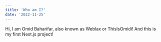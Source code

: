```yaml
---
title: 'Who am I?'
date: '2022-11-25'
---
```


Hi, I am Omid Baharifar, also known as Weblax or ThisIsOmidi! And this is my first Next.js project!